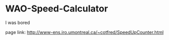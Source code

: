 # WAO-Speed-Calculator
I was bored

page link: http://www-ens.iro.umontreal.ca/~cotfred/SpeedUpCounter.html
